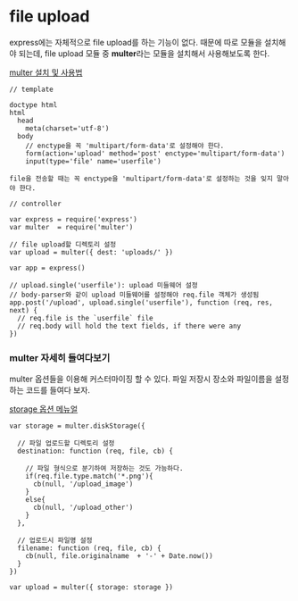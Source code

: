 # file upload 

express에는 자체적으로 file upload를 하는 기능이 없다.
때문에 따로 모듈을 설치해야 되는데, file upload 모듈 중 
**multer**라는 모듈을 설치해서 사용해보도록 한다.

[multer 설치 및 사용법](https://github.com/expressjs/multer)


```{.javascript}
// template

doctype html
html
  head
    meta(charset='utf-8')
  body
    // enctype을 꼭 'multipart/form-data'로 설정해야 한다.
    form(action='upload' method='post' enctype='multipart/form-data')
    input(type='file' name='userfile')
```
`file을 전송할 때는 꼭 enctype을 'multipart/form-data'로 설정하는 것을
잊지 말아야 한다.`


```{.javascript}
// controller

var express = require('express')
var multer  = require('multer')

// file upload할 디렉토리 설정
var upload = multer({ dest: 'uploads/' })

var app = express()

// upload.single('userfile'): upload 미들웨어 설정
// body-parser와 같이 upload 미들웨어를 설정해야 req.file 객체가 생성됨
app.post('/upload', upload.single('userfile'), function (req, res, next) {
  // req.file is the `userfile` file
  // req.body will hold the text fields, if there were any
})
```

### multer 자세히 들여다보기

multer 옵션들을 이용해 커스터마이징 할 수 있다. 
파일 저장시 장소와 파일이름을 설정하는 코드를 들여다 보자.

[storage 옵션 메뉴얼](https://github.com/expressjs/multer#storage)

```{.javascript}
var storage = multer.diskStorage({

  // 파일 업로드할 디렉토리 설정
  destination: function (req, file, cb) {
  
    // 파일 형식으로 분기하여 저장하는 것도 가능하다.
    if(req.file.type.match('*.png'){
      cb(null, '/upload_image')
    }
    else{
      cb(null, '/upload_other')
    }
  },
  
  // 업로드시 파일명 설정
  filename: function (req, file, cb) {
    cb(null, file.originalname  + '-' + Date.now())
  }
})

var upload = multer({ storage: storage })
```